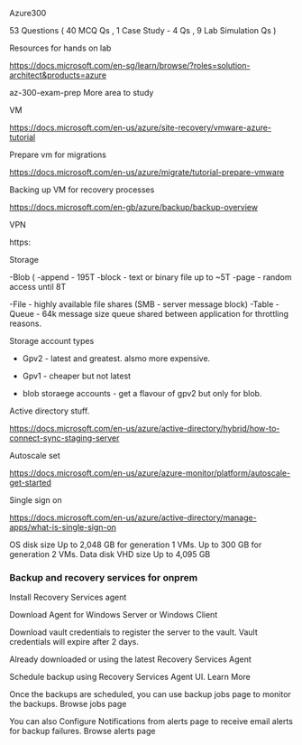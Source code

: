 Azure300



53 Questions ( 40 MCQ Qs , 1 Case Study - 4 Qs , 9 Lab Simulation Qs )

Resources for hands on lab 

https://docs.microsoft.com/en-sg/learn/browse/?roles=solution-architect&products=azure


az-300-exam-prep
More area to study

VM

https://docs.microsoft.com/en-us/azure/site-recovery/vmware-azure-tutorial

Prepare vm for migrations

https://docs.microsoft.com/en-us/azure/migrate/tutorial-prepare-vmware

Backing up VM for recovery processes

https://docs.microsoft.com/en-gb/azure/backup/backup-overview

VPN

https:


Storage 

-Blob  (
  -append - 195T 
  -block - text or binary file up to ~5T 
  -page - random access until 8T

-File - highly available file shares (SMB - server message block)
-Table
-Queue - 64k message size queue shared between application for throttling reasons. 

Storage account  types 

- Gpv2 - latest and greatest. alsmo more expensive. 

- Gpv1 - cheaper but not latest

- blob storaege accounts - get a flavour of gpv2 but only for blob.

Active directory stuff.


https://docs.microsoft.com/en-us/azure/active-directory/hybrid/how-to-connect-sync-staging-server

Autoscale set

https://docs.microsoft.com/en-us/azure/azure-monitor/platform/autoscale-get-started

Single sign on

https://docs.microsoft.com/en-us/azure/active-directory/manage-apps/what-is-single-sign-on





OS disk size Up to 2,048 GB for generation 1 VMs.
Up to 300 GB for generation 2 VMs.
Data disk VHD size Up to 4,095 GB


### Backup and recovery services for onprem 

Install Recovery Services agent

Download Agent for Windows Server or Windows Client

Download vault credentials to register the server to the vault. Vault credentials will expire after 2 days.

Already downloaded or using the latest Recovery Services Agent

Schedule backup using Recovery Services Agent UI. Learn More

Once the backups are scheduled, you can use backup jobs page to monitor the backups. Browse jobs page

You can also Configure Notifications from alerts page to receive email alerts for backup failures. Browse alerts page


